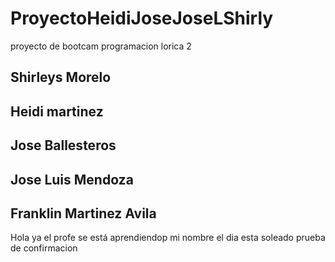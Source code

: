 # ProyectoHeidiJoseJoseLShirly
proyecto de bootcam programacion lorica 2
## Shirleys Morelo
## Heidi martinez
## Jose Ballesteros
## Jose Luis Mendoza
## Franklin Martinez Avila
Hola ya el profe se está aprendiendop mi nombre
el dia esta soleado 
prueba de confirmacion 